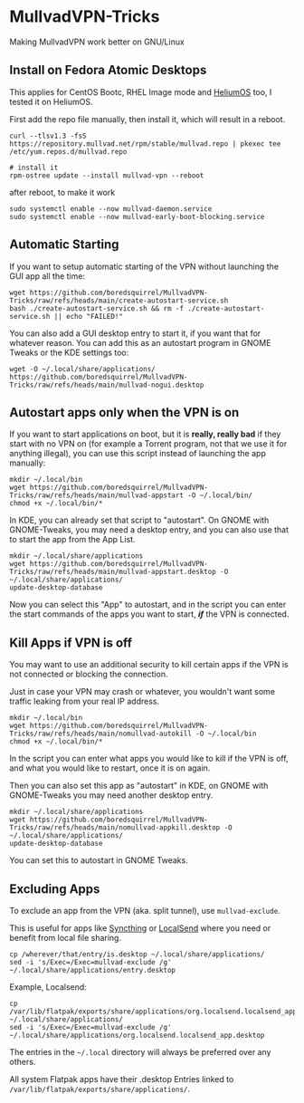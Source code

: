 # MullvadVPN-Tricks
Making MullvadVPN work better on GNU/Linux

## Install on Fedora Atomic Desktops
This applies for CentOS Bootc, RHEL Image mode and [HeliumOS](https://heliumos.org) too, I tested it on HeliumOS.

First add the repo file manually, then install it, which will result in a reboot.

```
curl --tlsv1.3 -fsS https://repository.mullvad.net/rpm/stable/mullvad.repo | pkexec tee /etc/yum.repos.d/mullvad.repo

# install it
rpm-ostree update --install mullvad-vpn --reboot
```

after reboot, to make it work

```
sudo systemctl enable --now mullvad-daemon.service
sudo systemctl enable --now mullvad-early-boot-blocking.service
```

## Automatic Starting
If you want to setup automatic starting of the VPN without launching the GUI app all the time:

```
wget https://github.com/boredsquirrel/MullvadVPN-Tricks/raw/refs/heads/main/create-autostart-service.sh
bash ./create-autostart-service.sh && rm -f ./create-autostart-service.sh || echo "FAILED!"
```

You can also add a GUI desktop entry to start it, if you want that for whatever reason. You can add this as an autostart program in GNOME Tweaks or the KDE settings too:

```
wget -O ~/.local/share/applications/ https://github.com/boredsquirrel/MullvadVPN-Tricks/raw/refs/heads/main/mullvad-nogui.desktop
```

## Autostart apps only when the VPN is on

If you want to start applications on boot, but it is **really, really bad** if they start with no VPN on (for example a Torrent program, not that we use it for anything illegal), you can use this script instead of launching the app manually:

```
mkdir ~/.local/bin
wget https://github.com/boredsquirrel/MullvadVPN-Tricks/raw/refs/heads/main/mullvad-appstart -O ~/.local/bin/
chmod +x ~/.local/bin/*
```

In KDE, you can already set that script to "autostart". On GNOME with GNOME-Tweaks, you may need a desktop entry, and you can also use that to start the app from the App List.

```
mkdir ~/.local/share/applications
wget https://github.com/boredsquirrel/MullvadVPN-Tricks/raw/refs/heads/main/mullvad-appstart.desktop -O ~/.local/share/applications/
update-desktop-database
```

Now you can select this "App" to autostart, and in the script you can enter the start commands of the apps you want to start, ***if*** the VPN is connected.

## Kill Apps if VPN is off
You may want to use an additional security to kill certain apps if the VPN is not connected or blocking the connection.

Just in case your VPN may crash or whatever, you wouldn't want some traffic leaking from your real IP address.

```
mkdir ~/.local/bin
wget https://github.com/boredsquirrel/MullvadVPN-Tricks/raw/refs/heads/main/nomullvad-autokill -O ~/.local/bin
chmod +x ~/.local/bin/*
```

In the script you can enter what apps you would like to kill if the VPN is off, and what you would like to restart, once it is on again.

Then you can also set this app as "autostart" in KDE, on GNOME with GNOME-Tweaks you may need another desktop entry.

```
mkdir ~/.local/share/applications
wget https://github.com/boredsquirrel/MullvadVPN-Tricks/raw/refs/heads/main/nomullvad-appkill.desktop -O ~/.local/share/applications/
update-desktop-database
```

You can set this to autostart in GNOME Tweaks.

## Excluding Apps
To exclude an app from the VPN (aka. split tunnel), use `mullvad-exclude`.

This is useful for apps like [Syncthing](https://flathub.org/apps/com.github.zocker_160.SyncThingy) or [LocalSend](https://flathub.org/apps/org.localsend.localsend_app) where you need or benefit from local file sharing.

```
cp /wherever/that/entry/is.desktop ~/.local/share/applications/
sed -i 's/Exec=/Exec=mullvad-exclude /g' ~/.local/share/applications/entry.desktop
```

Example, Localsend:

```
cp /var/lib/flatpak/exports/share/applications/org.localsend.localsend_app.desktop ~/.local/share/applications/
sed -i 's/Exec=/Exec=mullvad-exclude /g' ~/.local/share/applications/org.localsend.localsend_app.desktop
```

The entries in the `~/.local` directory will always be preferred over any others.

All system Flatpak apps have their .desktop Entries linked to `/var/lib/flatpak/exports/share/applications/`.
